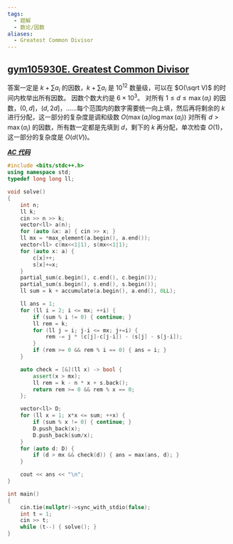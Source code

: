 ```yaml
---
tags:
  - 题解
  - 数论/因数
aliases:
  - Greatest Common Divisor
---
```

## [gym105930E. Greatest Common Divisor](https://codeforces.com/gym/105930/problem/E)

答案一定是 $k+\sum a_i$ 的因数，$k+\sum a_i$ 是 $10^{12}$ 数量级，可以在 $O(\sqrt V)$ 的时间内枚举出所有因数。
因数个数大约是 $6\times 10^3$。
对所有 $1\le d\le \max(a_i)$ 的因数，$(0,d]$，$(d,2d]$，……每个范围内的数字需要统一向上填，然后再将剩余的 $k$ 进行分配，这一部分的复杂度是调和级数 $O(\max(a_i)\log \max(a_i))$
对所有 $d>\max(a_i)$ 的因数，所有数一定都是先填到 $d$，剩下的 $k$ 再分配，单次检查 $O(1)$，这一部分的复杂度是 $O(d(V))$。

[***AC 代码***](https://codeforces.com/gym/105930/submission/325049474)

```cpp
#include <bits/stdc++.h>
using namespace std;
typedef long long ll;

void solve()
{
    int n;
    ll k;
    cin >> n >> k;
    vector<ll> a(n);
    for (auto &x: a) { cin >> x; }
    ll mx = *max_element(a.begin(), a.end());
    vector<ll> c(mx<<1|1), s(mx<<1|1);
    for (auto x: a) {
        c[x]++;
        s[x]+=x;
    }
    partial_sum(c.begin(), c.end(), c.begin());
    partial_sum(s.begin(), s.end(), s.begin());
    ll sum = k + accumulate(a.begin(), a.end(), 0LL);

    ll ans = 1;
    for (ll i = 2; i <= mx; ++i) {
        if (sum % i != 0) { continue; }
        ll rem = k;
        for (ll j = i; j-i <= mx; j+=i) {
            rem -= j * (c[j]-c[j-i]) - (s[j] - s[j-i]);
        }
        if (rem >= 0 && rem % i == 0) { ans = i; }
    }

    auto check = [&](ll x) -> bool {
        assert(x > mx);
        ll rem = k - n * x + s.back();
        return rem >= 0 && rem % x == 0;
    };

    vector<ll> D;
    for (ll x = 1; x*x <= sum; ++x) {
        if (sum % x != 0) { continue; }
        D.push_back(x);
        D.push_back(sum/x);
    }
    for (auto d: D) {
        if (d > mx && check(d)) { ans = max(ans, d); }
    }

    cout << ans << "\n";
}

int main()
{
    cin.tie(nullptr)->sync_with_stdio(false);
    int t = 1;
    cin >> t;
    while (t--) { solve(); }
}
```

